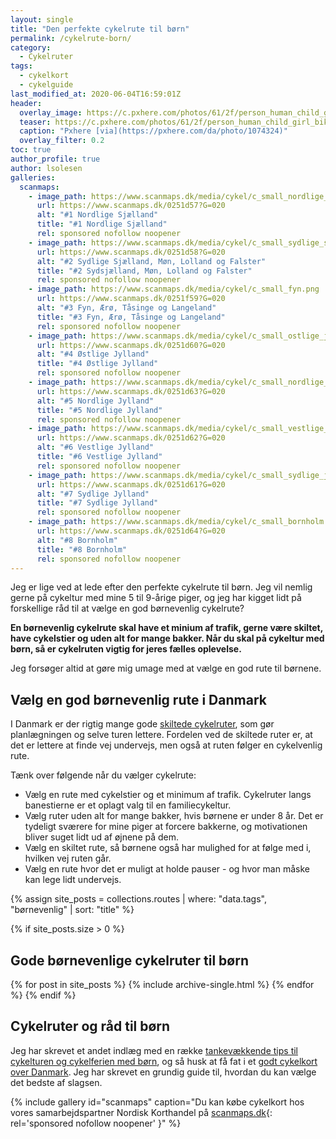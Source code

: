 ```yaml
---
layout: single
title: "Den perfekte cykelrute til børn"
permalink: /cykelrute-born/
category:
  - Cykelruter
tags:
  - cykelkort
  - cykelguide
last_modified_at: 2020-06-04T16:59:01Z
header:
  overlay_image: https://c.pxhere.com/photos/61/2f/person_human_child_girl_bike_cycling_away_nature-1074324.jpg!d
  teaser: https://c.pxhere.com/photos/61/2f/person_human_child_girl_bike_cycling_away_nature-1074324.jpg!d
  caption: "Pxhere [via](https://pxhere.com/da/photo/1074324)"
  overlay_filter: 0.2
toc: true
author_profile: true
author: lsolesen
galleries:
  scanmaps:
    - image_path: https://www.scanmaps.dk/media/cykel/c_small_nordlige_sjaelland.png
      url: https://www.scanmaps.dk/0251d57?G=020
      alt: "#1 Nordlige Sjælland"
      title: "#1 Nordlige Sjælland"
      rel: sponsored nofollow noopener
    - image_path: https://www.scanmaps.dk/media/cykel/c_small_sydlige_sjaelland.png
      url: https://www.scanmaps.dk/0251d58?G=020
      alt: "#2 Sydlige Sjælland, Møn, Lolland og Falster"
      title: "#2 Sydsjælland, Møn, Lolland og Falster"
      rel: sponsored nofollow noopener
    - image_path: https://www.scanmaps.dk/media/cykel/c_small_fyn.png
      url: https://www.scanmaps.dk/0251f59?G=020
      alt: "#3 Fyn, Ærø, Tåsinge og Langeland"
      title: "#3 Fyn, Ærø, Tåsinge og Langeland"
      rel: sponsored nofollow noopener
    - image_path: https://www.scanmaps.dk/media/cykel/c_small_ostlige_jylland.png
      url: https://www.scanmaps.dk/0251d60?G=020
      alt: "#4 Østlige Jylland"
      title: "#4 Østlige Jylland"
      rel: sponsored nofollow noopener
    - image_path: https://www.scanmaps.dk/media/cykel/c_small_nordlige_jylland.png
      url: https://www.scanmaps.dk/0251d63?G=020
      alt: "#5 Nordlige Jylland"
      title: "#5 Nordlige Jylland"
      rel: sponsored nofollow noopener
    - image_path: https://www.scanmaps.dk/media/cykel/c_small_vestlige_jylland.png
      url: https://www.scanmaps.dk/0251d62?G=020
      alt: "#6 Vestlige Jylland"
      title: "#6 Vestlige Jylland"
      rel: sponsored nofollow noopener
    - image_path: https://www.scanmaps.dk/media/cykel/c_small_sydlige_jylland.png
      url: https://www.scanmaps.dk/0251d61?G=020
      alt: "#7 Sydlige Jylland"
      title: "#7 Sydlige Jylland"
      rel: sponsored nofollow noopener
    - image_path: https://www.scanmaps.dk/media/cykel/c_small_bornholm.png
      url: https://www.scanmaps.dk/0251d64?G=020
      alt: "#8 Bornholm"
      title: "#8 Bornholm"
      rel: sponsored nofollow noopener
---
```


Jeg er lige ved at lede efter den perfekte cykelrute til børn. Jeg vil nemlig gerne på cykeltur med mine 5 til 9-årige piger, og jeg har kigget lidt på forskellige råd til at vælge en god børnevenlig cykelrute?

**En børnevenlig cykelrute skal have et minium af trafik, gerne være skiltet, have cykelstier og uden alt for mange bakker. Når du skal på cykeltur med børn, så er cykelruten vigtig for jeres fælles oplevelse.**

Jeg forsøger altid at gøre mig umage med at vælge en god rute til børnene.

## Vælg en god børnevenlig rute i Danmark

I Danmark er der rigtig mange gode [skiltede cykelruter](/cykelruter-danmark/), som gør planlægningen og selve turen lettere. Fordelen ved de skiltede ruter er, at det er lettere at finde vej undervejs, men også at ruten følger en cykelvenlig rute.

Tænk over følgende når du vælger cykelrute:

- Vælg en rute med cykelstier og et minimum af trafik. Cykelruter langs banestierne er et oplagt valg til en familiecykeltur.
- Vælg ruter uden alt for mange bakker, hvis børnene er under 8 år. Det er tydeligt sværere for mine piger at forcere bakkerne, og motivationen bliver suget lidt ud af øjnene på dem.
- Vælg en skiltet rute, så børnene også har mulighed for at følge med i, hvilken vej ruten går.
- Vælg en rute hvor det er muligt at holde pauser - og hvor man måske kan lege lidt undervejs.

{% assign site_posts = collections.routes | where: "data.tags", "børnevenlig" | sort: "title" %}

{% if site_posts.size > 0 %}
## Gode børnevenlige cykelruter til børn
  {% for post in site_posts %}
    {% include archive-single.html %}
  {% endfor %}
{% endif %}

## Cykelruter og råd til børn

Jeg har skrevet et andet indlæg med en række [tankevækkende tips til cykelturen og cykelferien med børn](/boern-paa-cykelferie/), og så husk at få fat i et [godt cykelkort over Danmark](/cykelkort/). Jeg har skrevet en grundig guide til, hvordan du kan vælge det bedste af slagsen.

{% include gallery id="scanmaps" caption="Du kan købe cykelkort hos vores samarbejdspartner Nordisk Korthandel på [scanmaps.dk](https://www.scanmaps.dk/?G=020){: rel='sponsored nofollow noopener' }" %}
